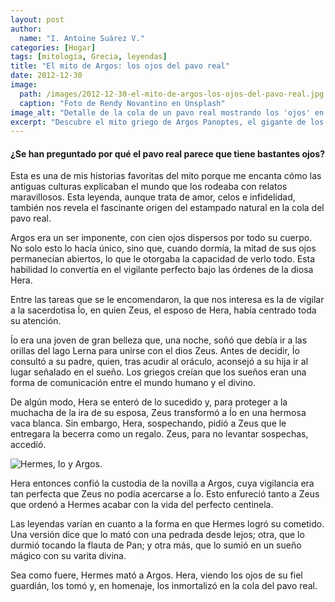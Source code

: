 ```yaml
---
layout: post
author:
  name: "I. Antoine Suárez V."
categories: [Hogar]
tags: [mitología, Grecia, leyendas]
title: "El mito de Argos: los ojos del pavo real"
date: 2012-12-30
image:
  path: /images/2012-12-30-el-mito-de-argos-los-ojos-del-pavo-real.jpg
  caption: "Foto de Rendy Novantino en Unsplash"
image_alt: "Detalle de la cola de un pavo real mostrando los 'ojos' en sus plumas"
excerpt: "Descubre el mito griego de Argos Panoptes, el gigante de los cien ojos, y cómo su historia explica el origen de los 'ojos' en la cola del pavo real."
---
```


#### ¿Se han preguntado por qué el pavo real parece que tiene bastantes ojos?

Esta es una de mis historias favoritas del mito porque me encanta cómo las antiguas culturas explicaban el mundo que los rodeaba con relatos maravillosos. Esta leyenda, aunque trata de amor, celos e infidelidad, también nos revela el fascinante origen del estampado natural en la cola del pavo real.

Argos era un ser imponente, con cien ojos dispersos por todo su cuerpo. No solo esto lo hacía único, sino que, cuando dormía, la mitad de sus ojos permanecían abiertos, lo que le otorgaba la capacidad de verlo todo. Esta habilidad lo convertía en el vigilante perfecto bajo las órdenes de la diosa Hera.

Entre las tareas que se le encomendaron, la que nos interesa es la de vigilar a la sacerdotisa Ío, en quien Zeus, el esposo de Hera, había centrado toda su atención.

Ío era una joven de gran belleza que, una noche, soñó que debía ir a las orillas del lago Lerna para unirse con el dios Zeus. Antes de decidir, Ío consultó a su padre, quien, tras acudir al oráculo, aconsejó a su hija ir al lugar señalado en el sueño. Los griegos creían que los sueños eran una forma de comunicación entre el mundo humano y el divino.

De algún modo, Hera se enteró de lo sucedido y, para proteger a la muchacha de la ira de su esposa, Zeus transformó a Ío en una hermosa vaca blanca. Sin embargo, Hera, sospechando, pidió a Zeus que le entregara la becerra como un regalo. Zeus, para no levantar sospechas, accedió.

![Hermes, Io y Argos.](https://upload.wikimedia.org/wikipedia/commons/thumb/d/d7/Hermes_Io_Argus.jpg/960px-Hermes_Io_Argus.jpg?20150722144805)

Hera entonces confió la custodia de la novilla a Argos, cuya vigilancia era tan perfecta que Zeus no podía acercarse a Ío. Esto enfureció tanto a Zeus que ordenó a Hermes acabar con la vida del perfecto centinela.

Las leyendas varían en cuanto a la forma en que Hermes logró su cometido. Una versión dice que lo mató con una pedrada desde lejos; otra, que lo durmió tocando la flauta de Pan; y otra más, que lo sumió en un sueño mágico con su varita divina.

Sea como fuere, Hermes mató a Argos. Hera, viendo los ojos de su fiel guardián, los tomó y, en homenaje, los inmortalizó en la cola del pavo real.
